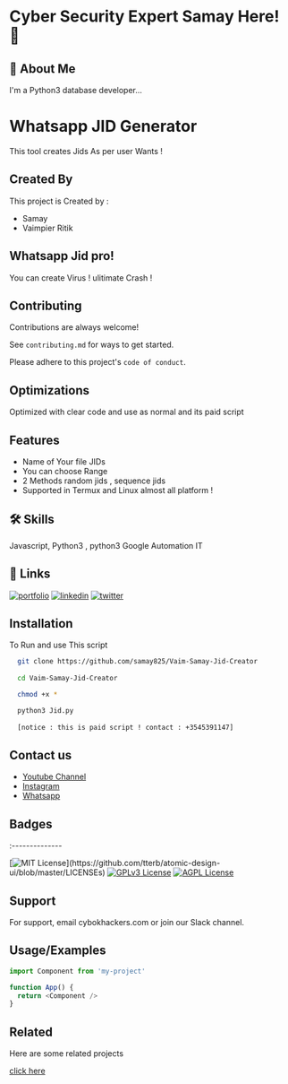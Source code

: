 
#  Cyber Security Expert Samay Here! 👋
 

## 🚀 About Me
I'm a Python3 database developer...


# Whatsapp JID Generator

This tool creates Jids As per user Wants ! 


## Created By

This project is Created by :

- Samay
- Vaimpier Ritik


## Whatsapp Jid pro! 

You can create Virus ! ulitimate Crash ! 


## Contributing

Contributions are always welcome!

See `contributing.md` for ways to get started.

Please adhere to this project's `code of conduct`.


## Optimizations

Optimized with clear code and use as normal and its paid script


## Features

- Name of Your file JIDs
- You can choose Range 
- 2 Methods random jids , sequence jids
- Supported in Termux and Linux almost all  platform !


## 🛠 Skills
Javascript, Python3 , python3 Google Automation IT


## 🔗 Links
[![portfolio](https://img.shields.io/badge/my_portfolio-000?style=for-the-badge&logo=ko-fi&logoColor=white)](https://katherinempeterson.com/)
[![linkedin](https://img.shields.io/badge/linkedin-0A66C2?style=for-the-badge&logo=linkedin&logoColor=white)](https://www.linkedin.com/)
[![twitter](https://img.shields.io/badge/twitter-1DA1F2?style=for-the-badge&logo=twitter&logoColor=white)](https://twitter.com/)


## Installation

To Run and use This script 
```bash
  git clone https://github.com/samay825/Vaim-Samay-Jid-Creator
  
  cd Vaim-Samay-Jid-Creator

  chmod +x *

  python3 Jid.py 
  
  [notice : this is paid script ! contact : +3545391147]

```


## Contact us

 - [Youtube Channel](https://awesomeopensource.com/project/elangosundar/awesome-README-templates)
 - [Instagram](https://instagram.com/ceh_vrushabh__)
 - [Whatsapp](Wa.me/+13545391147)


## Badges

:--------------

[![MIT License](https://img.shields.io/apm/l/atomic-design-ui.svg?)](https://github.com/tterb/atomic-design-ui/blob/master/LICENSEs)
[![GPLv3 License](https://img.shields.io/badge/License-GPL%20v3-yellow.svg)](https://opensource.org/licenses/)
[![AGPL License](https://img.shields.io/badge/license-AGPL-blue.svg)](http://www.gnu.org/licenses/agpl-3.0)


## Support

For support, email cybokhackers.com or join our Slack channel.


## Usage/Examples

```javascript
import Component from 'my-project'

function App() {
  return <Component />
}
```


## Related

Here are some related projects

[click here](https://github.com/samay825/)

